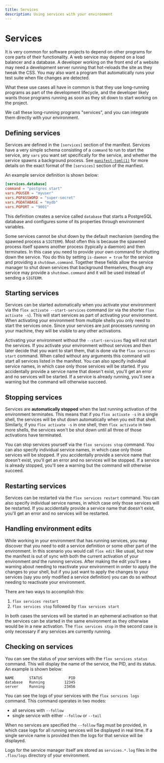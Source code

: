 ```yaml
---
title: Services
description: Using services with your environment
---
```


# Services

It is very common for software projects to depend on other programs for core
parts of their functionality.
A web service may depend on a load balancer and a database.
A developer working on the front end of a website may need a development server
running that hot-reloads the site as they tweak the CSS.
You may also want a program that automatically runs your test suite when file
changes are detected.

What these use cases all have in common is that they use long-running programs
as part of the development lifecycle,
and the developer likely wants those programs running as soon as they sit down
to start working on the project.

We call these long-running programs "services",
and you can integrate them directly with your environment.

## Defining services

Services are defined in the `[services]` section of the manifest.
Services have a very simple schema consisting of a `command` to run to start
the service,
any `vars` you want set specifically for the service,
and whether the service spawns a background process.
See [`manifest-toml(1)`](../reference/command-reference/manifest.toml.md) for
more details on the exact format of the `[services]` section of the manfiest.

An example service definition is shown below:

```toml
[services.database]
command = "postgres start"
vars.PGUSER = "myuser"
vars.PGPASSWORD = "super-secret"
vars.PGDATABASE = "mydb"
vars.PGPORT = "9001"
```

This definition creates a service called `database` that starts a PostgreSQL
database and configures some of its properties through environment variables.

Some services cannot be shut down by the default mechanism
(sending the spawned process a `SIGTERM`).
Most often this is because the spawned process itself spawns another process
(typically a daemon) and then terminates.
In this case you need to provide your own command for shutting down the
service.
You do this by setting `is-daemon = true` for the service and providing a
`shutdown.command`.
Together these fields allow the service manager to shut down services that
background themselves,
though any service may provide a `shutdown.command` and it will be used
instead of sending a `SIGTERM`.

## Starting services

Services can be started automatically when you activate your environment via
the `flox activate --start-services` command
(or via the shorter `flox activate -s`).
This will start services as part of activating your environment.
When activating your environment from multiple shells you only need to start
the services once.
Since your services are just processes running on your machine,
they will be visible to any other activations.

Activating your environment without the `--start-services` flag will not start
the services.
If you activate your environment without services and then later decide that
you want to start them, that is done via the `flox services start` command.
When called without any arguments this command will start all services listed
in the manifest.
You can also specify individual service names,
in which case only those services will be started.
If you accidentally provide a service name that doesn't exist,
you'll get an error and no services will be started.
If a service is already running,
you'll see a warning but the command will otherwise succeed.

## Stopping services

Services are **automatically stopped** when the last running activation of the
environment terminates.
This means that if you `flox activate -s` in a single shell,
the services will be shut down automatically when you exit that shell.
Similarly, if you `flox activate -s` in one shell, then `flox activate` in two
more shells,
the services won't be shut down until all three of those activations have
terminated.

You can stop services yourself via the `flox services stop` command.
You can also specify individual service names,
in which case only those services will be stopped.
If you accidentally provide a service name that doesn't exist,
you'll get an error and no services will be stopped.
If a service is already stopped,
you'll see a warning but the command will otherwise succeed.

## Restarting services

Services can be restarted via the `flox services restart` command.
You can also specify individual service names,
in which case only those services will be restarted.
If you accidentally provide a service name that doesn't exist,
you'll get an error and no services will be restarted.

## Handling environment edits

While working in your environment that has running services,
you may discover that you need to edit a service definition or some other part
of the environment.
In this scenario you would call `flox edit` like usual,
but now the manifest is out of sync with both the current activation of your
environment _and_ the running services.
After making the edit you'll see a warning about needing to reactivate your
environment in order to apply the changes to your shell,
but if you just want to apply the changes to your services
(say you only modified a service definition)
you can do so without needing to reactivate your environment.

There are two ways to accomplish this:

1. `flox services restart`
2. `flox services stop` followed by `flox services start`

In both cases the services will be started in an ephemeral activation so that
the services can be started in the same environment as they otherwise would be
in a new activation.
The `flox services stop` in the second case is only necessary if any services
are currently running.

## Checking on services

You can see the status of your services with the `flox services status`
command.
This will display the name of the service, the PID, and its status.
An example is shown below:

```
NAME       STATUS            PID
database   Running         12345
server     Running         23456
```

You can see the logs of your services with the `flox services logs` command.
This command operates in two modes:

- all services with `--follow`
- single service with either `--follow` or `--tail`

When no services are specified the `--follow` flag must be provided,
in which case logs for all running services will be displayed in real time.
If a single service name is provided then the logs for that service will be
displayed.

Logs for the service manager itself are stored as `services.*.log` files in the
`.flox/logs` directory of your environment.
